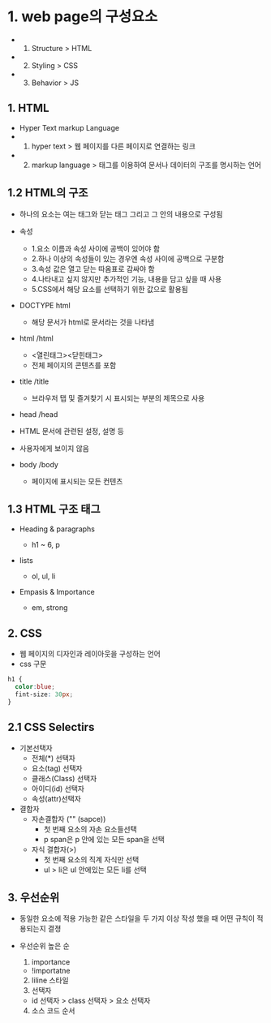 # 1. web page의 구성요소
- 1. Structure > HTML
- 2. Styling > CSS
- 3. Behavior > JS

## 1. HTML
- Hyper Text markup Language
- 1. hyper text > 웹 페이지를 다른 페이지로 연결하는 링크
- 2. markup language > 태그를 이용하여 문서나 데이터의 구조를 명시하는 언어

## 1.2 HTML의 구조
- 하나의 요소는 여는 태그와 닫는 태그 그리고 그 안의 내용으로 구성됨
- 속성
  - 1.요소 이름과 속성 사이에 공백이 있어야 함
  - 2.하나 이상의 속성들이 있는 경우엔 속성 사이에 공백으로 구분함
  - 3.속성 값은 열고 닫는 따옴표로 감싸야 함
  - 4.나타내고 싶지 않지만 추가적인 기능, 내용을 담고 싶을 때 사용
  - 5.CSS에서 해당 요소를 선택하기 위한 값으로 활용됨

- DOCTYPE html
  - 해당 문서가 html로 문서라는 것을 나타냄

- html /html
  - <열린태그><닫힌태그>
  - 전체 페이지의 콘텐츠를 포함

- title /title
  - 브라우저 탭 및 즐겨찾기 시 표시되는 부분의 제목으로 사용

-  head /head
  - HTML 문서에 관련된 설정, 설명 등
  - 사용자에게 보이지 않음

- body /body
  - 페이지에 표시되는 모든 컨텐츠

## 1.3 HTML 구조 태그
- Heading & paragraphs
  - h1 ~ 6, p

- lists
  - ol, ul, li

- Empasis & Importance
  - em, strong


## 2. CSS
- 웹 페이지의 디자인과 레이아웃을 구성하는 언어
- css 구문
```css
h1 {
  color:blue;
  fint-size: 30px;
}
```
## 2.1 CSS Selectirs
- 기본선택자
  - 전체(*) 선택자
  - 요소(tag) 선택자
  - 클래스(Class) 선택자
  - 아이디(id) 선택자
  - 속성(attr)선택자
- 결합자
  - 자손결합자 ("" (sapce))
    - 첫 번째 요소의 자손 요소들선택
    - p span은 p 안에 있는 모든 span을 선택
  - 자식 결합자(>)
    - 첫 번째 요소의 직계 자식만 선택
    - ul > li은 ul 안에있는 모든 li를 선택

## 3. 우선순위
- 동일한 요소에 적용 가능한 같은 스타일을 두 가지 이상 작성 했을 때 어떤 규칙이 적용되는지 결졍

- 우선순위 높은 순
  1. importance
    - !importatne
  2. liline 스타일
  3. 선택자
    - id 선택자 > class 선택자 > 요소 선택자
  4. 소스 코드 순서